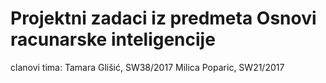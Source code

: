 # Projektni zadaci iz predmeta Osnovi racunarske inteligencije

clanovi tima: 
      Tamara Glišić, SW38/2017
      Milica Poparic, SW21/2017
     
